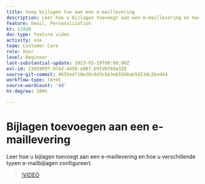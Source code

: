 ```yaml
---
title: Voeg bijlagen toe aan een e-maillevering.
description: Leer hoe u bijlagen toevoegt aan een e-maillevering en hoe u verschillende typen e-mailbijlagen configureert.
feature: Email, Personalization
kt: 11920
doc-type: feature video
activity: use
team: Customer Care
role: User
level: Beginner
last-substantial-update: 2023-03-29T00:00:00Z
exl-id: 2345999f-074d-4456-a967-b9fd9760a328
source-git-commit: 4655ed710e38c0d3cbb3eb5566ab5d13dc26ed44
workflow-type: tm+mt
source-wordcount: '48'
ht-degree: 100%

---
```


# Bijlagen toevoegen aan een e-maillevering

Leer hoe u bijlagen toevoegt aan een e-maillevering en hoe u verschillende typen e-mailbijlagen configureert.

>[!VIDEO](https://video.tv.adobe.com/v/3415789?quality=12&learn=on)
